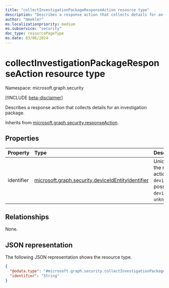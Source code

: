 ```yaml
---
title: "collectInvestigationPackageResponseAction resource type"
description: "Describes a response action that collects details for an investigation package."
author: "mmekler"
ms.localizationpriority: medium
ms.subservice: "security"
doc_type: resourcePageType
ms.date: 03/06/2024
---
```


# collectInvestigationPackageResponseAction resource type

Namespace: microsoft.graph.security

[!INCLUDE [beta-disclaimer](../../includes/beta-disclaimer.md)]

Describes a response action that collects details for an investigation package.

Inherits from [microsoft.graph.security.responseAction](../resources/security-responseaction.md).

## Properties
| Property   | Type                                                                                                                | Description                                                                                                                  |
|:-----------|:--------------------------------------------------------------------------------------------------------------------|:-----------------------------------------------------------------------------------------------------------------------------|
| identifier | [microsoft.graph.security.deviceIdEntityIdentifier](../resources/enums-security.md#deviceidentityidentifier-values) | Unique identifier for the response action. Default is `deviceId`. The possible values are: `deviceId`, `unknownFutureValue`. |

## Relationships
None.

## JSON representation
The following JSON representation shows the resource type.
<!-- {
  "blockType": "resource",
  "@odata.type": "microsoft.graph.security.collectInvestigationPackageResponseAction"
}
-->
``` json
{
  "@odata.type": "#microsoft.graph.security.collectInvestigationPackageResponseAction",
  "identifier": "String"
}
```

